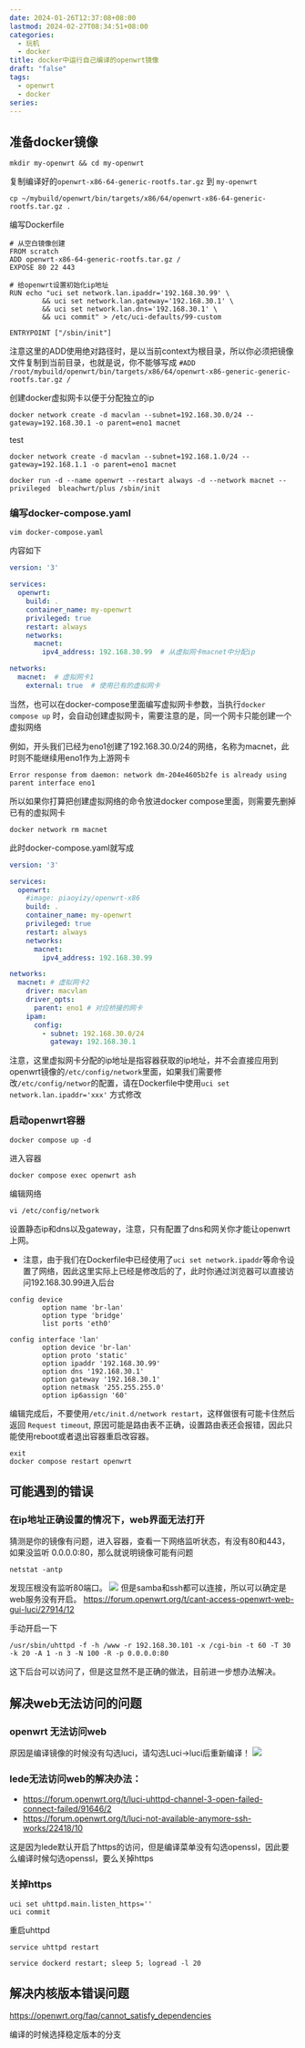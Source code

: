 ```yaml
---
date: 2024-01-26T12:37:08+08:00
lastmod: 2024-02-27T08:34:51+08:00
categories:
  - 玩机
  - docker
title: docker中运行自己编译的openwrt镜像
draft: "false"
tags:
  - openwrt
  - docker
series: 
---
```

## 准备docker镜像
```
mkdir my-openwrt && cd my-openwrt
```

复制编译好的`openwrt-x86-64-generic-rootfs.tar.gz` 到 `my-openwrt`

```
cp ~/mybuild/openwrt/bin/targets/x86/64/openwrt-x86-64-generic-rootfs.tar.gz .
```

编写Dockerfile
```
# 从空白镜像创建
FROM scratch
ADD openwrt-x86-64-generic-rootfs.tar.gz /
EXPOSE 80 22 443

# 给openwrt设置初始化ip地址
RUN echo "uci set network.lan.ipaddr='192.168.30.99' \
        && uci set network.lan.gateway='192.168.30.1' \
        && uci set network.lan.dns='192.168.30.1' \
        && uci commit" > /etc/uci-defaults/99-custom

ENTRYPOINT ["/sbin/init"]
```

注意这里的ADD使用绝对路径时，是以当前context为根目录，所以你必须把镜像文件复制到当前目录，也就是说，你不能够写成 `#ADD /root/mybuild/openwrt/bin/targets/x86/64/openwrt-x86-generic-generic-rootfs.tar.gz /`


创建docker虚拟网卡以便于分配独立的ip
```
docker network create -d macvlan --subnet=192.168.30.0/24 --gateway=192.168.30.1 -o parent=eno1 macnet
```


test
```
docker network create -d macvlan --subnet=192.168.1.0/24 --gateway=192.168.1.1 -o parent=eno1 macnet
```


```
docker run -d --name openwrt --restart always -d --network macnet --privileged  bleachwrt/plus /sbin/init
```


### 编写docker-compose.yaml
```
vim docker-compose.yaml
```
内容如下
```yaml
version: '3'

services:
  openwrt:
    build: .
    container_name: my-openwrt
    privileged: true
    restart: always
    networks:
      macnet:
        ipv4_address: 192.168.30.99  # 从虚拟网卡macnet中分配ip

networks:
  macnet:  # 虚拟网卡1
    external: true  # 使用已有的虚拟网卡
```


当然，也可以在docker-compose里面编写虚拟网卡参数，当执行`docker compose up` 时，会自动创建虚拟网卡，需要注意的是，同一个网卡只能创建一个虚拟网络     

例如，开头我们已经为eno1创建了192.168.30.0/24的网络，名称为macnet，此时则不能继续用eno1作为上游网卡
```
Error response from daemon: network dm-204e4605b2fe is already using parent interface eno1
```


所以如果你打算把创建虚拟网络的命令放进docker compose里面，则需要先删掉已有的虚拟网卡

```
docker network rm macnet
```

此时docker-compose.yaml就写成
```yaml
version: '3'

services:
  openwrt:
    #image: piaoyizy/openwrt-x86
    build: .
    container_name: my-openwrt
    privileged: true
    restart: always
    networks:
      macnet:
        ipv4_address: 192.168.30.99

networks:
  macnet: # 虚拟网卡2
    driver: macvlan
    driver_opts:
      parent: eno1 # 对应桥接的网卡
    ipam:
      config:
        - subnet: 192.168.30.0/24
          gateway: 192.168.30.1
```

注意，这里虚拟网卡分配的ip地址是指容器获取的ip地址，并不会直接应用到openwrt镜像的`/etc/config/network`里面，如果我们需要修改`/etc/config/networ`的配置，请在Dockerfile中使用`uci set network.lan.ipaddr='xxx'` 方式修改

### 启动openwrt容器
```
docker compose up -d
```

进入容器
```
docker compose exec openwrt ash
```

编辑网络
```
vi /etc/config/network
```

设置静态ip和dns以及gateway，注意，只有配置了dns和网关你才能让openwrt上网。
- 注意，由于我们在Dockerfile中已经使用了`uci set network.ipaddr`等命令设置了网络，因此这里实际上已经是修改后的了，此时你通过浏览器可以直接访问192.168.30.99进入后台

```
config device                                  
        option name 'br-lan'
        option type 'bridge'
        list ports 'eth0'   
                            
config interface 'lan'   
        option device 'br-lan'
        option proto 'static' 
        option ipaddr '192.168.30.99'
        option dns '192.168.30.1'    
        option gateway '192.168.30.1'
        option netmask '255.255.255.0'
        option ip6assign '60'  

```

编辑完成后，不要使用`/etc/init.d/network restart`，这样做很有可能卡住然后返回 `Request timeout`, 原因可能是路由表不正确，设置路由表还会报错，因此只能使用reboot或者退出容器重启改容器。
```
exit
docker compose restart openwrt
```


## 可能遇到的错误
### 在ip地址正确设置的情况下，web界面无法打开
猜测是你的镜像有问题，进入容器，查看一下网络监听状态，有没有80和443，如果没监听 0.0.0.0:80，那么就说明镜像可能有问题
```
netstat -antp
```

发现压根没有监听80端口。
![](Pasted%20image%2020240126123813.png)
但是samba和ssh都可以连接，所以可以确定是web服务没有开启。
https://forum.openwrt.org/t/cant-access-openwrt-web-gui-luci/27914/12

手动开启一下
```
/usr/sbin/uhttpd -f -h /www -r 192.168.30.101 -x /cgi-bin -t 60 -T 30 -k 20 -A 1 -n 3 -N 100 -R -p 0.0.0.0:80
```
这下后台可以访问了，但是这显然不是正确的做法，目前进一步想办法解决。

## 解决web无法访问的问题 
### openwrt 无法访问web
原因是编译镜像的时候没有勾选luci，请勾选Luci->luci后重新编译！
![](Pasted%20image%2020240227151843.png)


### lede无法访问web的解决办法：
- https://forum.openwrt.org/t/luci-uhttpd-channel-3-open-failed-connect-failed/91646/2
- https://forum.openwrt.org/t/luci-not-available-anymore-ssh-works/22418/10

这是因为lede默认开启了https的访问，但是编译菜单没有勾选openssl，因此要么编译时候勾选openssl，要么关掉https

### 关掉https
```
uci set uhttpd.main.listen_https=''
uci commit
```
重启uhttpd
```
service uhttpd restart
```


```
service dockerd restart; sleep 5; logread -l 20
```

## 解决内核版本错误问题
https://openwrt.org/faq/cannot_satisfy_dependencies

编译的时候选择稳定版本的分支